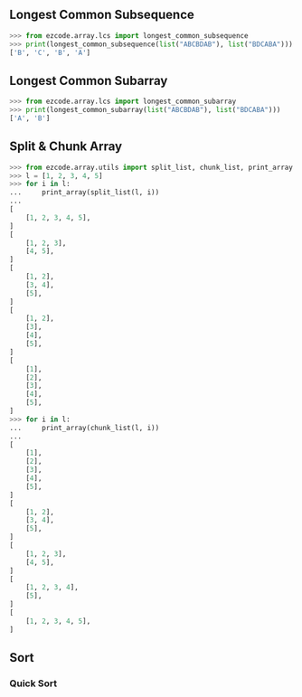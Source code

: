 
## Longest Common Subsequence

```python
>>> from ezcode.array.lcs import longest_common_subsequence
>>> print(longest_common_subsequence(list("ABCBDAB"), list("BDCABA")))
['B', 'C', 'B', 'A']
```

## Longest Common Subarray

```python
>>> from ezcode.array.lcs import longest_common_subarray
>>> print(longest_common_subarray(list("ABCBDAB"), list("BDCABA")))
['A', 'B']
```

## Split & Chunk Array

```python
>>> from ezcode.array.utils import split_list, chunk_list, print_array
>>> l = [1, 2, 3, 4, 5]
>>> for i in l:
...     print_array(split_list(l, i))
... 
[
    [1, 2, 3, 4, 5],
]
[
    [1, 2, 3],
    [4, 5],
]
[
    [1, 2],
    [3, 4],
    [5],
]
[
    [1, 2],
    [3],
    [4],
    [5],
]
[
    [1],
    [2],
    [3],
    [4],
    [5],
]
>>> for i in l:
...     print_array(chunk_list(l, i))
... 
[
    [1],
    [2],
    [3],
    [4],
    [5],
]
[
    [1, 2],
    [3, 4],
    [5],
]
[
    [1, 2, 3],
    [4, 5],
]
[
    [1, 2, 3, 4],
    [5],
]
[
    [1, 2, 3, 4, 5],
]
```

## Sort

### Quick Sort
```python

```